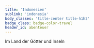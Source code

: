 ```yaml
---
title: 'Indonesien'
sublink: 'indonesia'
body_classes: 'title-center title-h1h2'
badge_class: badge-color-travel
header_id: abenteuer
---
```


Im Land der Götter und Inseln